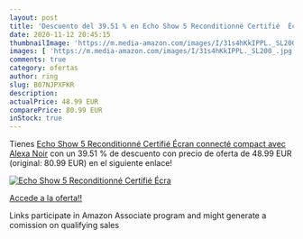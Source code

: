 ```yaml
---
layout: post
title: 'Descuento del 39.51 % en Echo Show 5 Reconditionné Certifié  Écra'
date: 2020-11-12 20:45:15
thumbnailImage: 'https://m.media-amazon.com/images/I/31s4hKkIPPL._SL200_.jpg'
images: [ 'https://m.media-amazon.com/images/I/31s4hKkIPPL._SL200_.jpg' ]
comments: true
category: ofertas
author: ring
slug: B07NJPXFKR
description:
actualPrice: 48.99 EUR
comparePrice: 80.99 EUR
inStock: true
---
```


Tienes [Echo Show 5 Reconditionné Certifié  Écran connecté compact avec Alexa  Noir](https://www.amazon.fr/dp/B07NJPXFKR/?tag=tolees0d-21) con un 39.51 % de descuento con precio de oferta de 48.99 EUR (original: 80.99 EUR) en el siguiente enlace!

[![Echo Show 5 Reconditionné Certifié  Écra](https://m.media-amazon.com/images/I/31s4hKkIPPL._SL200_.jpg)](https://www.amazon.fr/dp/B07NJPXFKR/?tag=tolees0d-21)

[Accede a la oferta!!](https://www.amazon.fr/dp/B07NJPXFKR/?tag=tolees0d-21)

Links participate in Amazon Associate program and might generate a comission on qualifying sales


